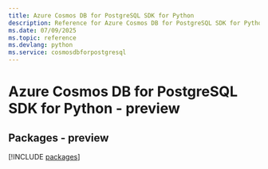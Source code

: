 ```yaml
---
title: Azure Cosmos DB for PostgreSQL SDK for Python
description: Reference for Azure Cosmos DB for PostgreSQL SDK for Python
ms.date: 07/09/2025
ms.topic: reference
ms.devlang: python
ms.service: cosmosdbforpostgresql
---
```

# Azure Cosmos DB for PostgreSQL SDK for Python - preview
## Packages - preview
[!INCLUDE [packages](cosmos-db-for-postgresql-index.md)]